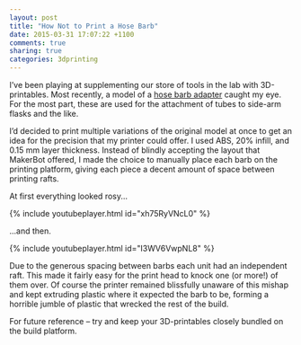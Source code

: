 ```yaml
---
layout: post
title: "How Not to Print a Hose Barb"
date: 2015-03-31 17:07:22 +1100
comments: true
sharing: true
categories: 3dprinting
---
```

I’ve been playing at supplementing our store of tools in the lab with
3D-printables. Most recently, a model of a [hose barb
adapter](http://www.thingiverse.com/thing:158717) caught my eye. For the most
part, these are used for the attachment of tubes to side-arm flasks and the
like.

I’d decided to print multiple variations of the original model at once to get
an idea for the precision that my printer could offer. I used ABS, 20% infill,
and 0.15 mm layer thickness. Instead of blindly accepting the layout that
MakerBot offered, I made the choice to manually place each barb on the printing
platform, giving each piece a decent amount of space between printing rafts.

At first everything looked rosy...

{% include youtubeplayer.html id="xh75RyVNcL0" %}

...and then.

{% include youtubeplayer.html id="I3WV6VwpNL8" %}

Due to the generous spacing between barbs each unit had an independent raft.
This made it fairly easy for the print head to knock one (or more!) of them
over. Of course the printer remained blissfully unaware of this mishap and kept
extruding plastic where it expected the barb to be, forming a horrible jumble
of plastic that wrecked the rest of the build.

For future reference – try and keep your 3D-printables closely bundled on the
build platform.
